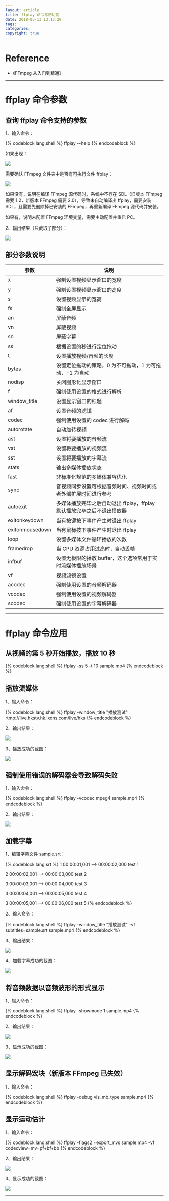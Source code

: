 ```yaml
---
layout: article
title: ffplay 命令常用功能
date: 2018-05-13 13:13:29
tags:
categories: 
copyright: true
---
```


# **Reference**

* 《FFmpeg 从入门到精通》

---

# **ffplay 命令参数**

## **查询 ffplay 命令支持的参数**

1、输入命令：

{% codeblock lang:shell %}
ffplay --help
{% endcodeblock %}

如果出现：

![](http://otkw6sse5.bkt.clouddn.com/ffplay-%E5%91%BD%E4%BB%A4%E5%B8%B8%E7%94%A8%E5%8A%9F%E8%83%BD1.png)

需要确认 FFmpeg 文件夹中是否有可执行文件 ffplay：

![](http://otkw6sse5.bkt.clouddn.com/ffplay-%E5%91%BD%E4%BB%A4%E5%B8%B8%E7%94%A8%E5%8A%9F%E8%83%BD2.png)

如果没有，说明在编译 FFmpeg 源代码时，系统中不存在 SDL（旧版本 FFmpeg 需要 1.2，新版本 FFmpeg 需要 2.0），导致未自动编译出 ffplay，需要安装 SDL，且需要先删除掉已安装的 FFmpeg，再重新编译 FFmpeg 源代码并安装。

如果有，说明未配置 FFmpeg 环境变量，需要主动配置并重启 PC。

2、输出结果（只截取了部分）：

![](http://otkw6sse5.bkt.clouddn.com/ffplay-%E5%91%BD%E4%BB%A4%E5%B8%B8%E7%94%A8%E5%8A%9F%E8%83%BD3.png)

## **部分参数说明**

参数|说明
--|--
x|强制设置视频显示窗口的宽度
y|强制设置视频显示窗口的高度
s|设置视频显示的宽高
fs|强制全屏显示
an|屏蔽音频
vn|屏蔽视频
sn|屏蔽字幕
ss|根据设置的秒进行定位拖动
t|设置播放视频/音频的长度
bytes|设置定位拖动的策略，0 为不可拖动，1 为可拖动，-1 为自动
nodisp|关闭图形化显示窗口
f|强制使用设置的格式进行解析
window_title|设置显示窗口的标题
af|设置音频的滤镜
codec|强制使用设置的 codec 进行解码
autorotate|自动旋转视频
ast|设置将要播放的音频流
vst|设置将要播放的视频流
sst|设置将要播放的字幕流
stats|输出多媒体播放状态
fast|非标准化规范的多媒体兼容优化
sync|音视频同步设置可根据音频时间、视频时间或者外部扩展时间进行参考
autoexit|多媒体播放完毕之后自动退出 ffplay，ffplay 默认播放完毕之后不退出播放器
exitonkeydown|当有按键按下事件产生时退出 ffplay
exitonmousedown|当有鼠标按下事件产生时退出 ffplay
loop|设置多媒体文件循环播放的次数
framedrop|当 CPU 资源占用过高时，自动丢帧
infbuf|设置无极限的播放 buffer，这个选项常用于实时流媒体播放场景
vf|视频滤镜设置
acodec|强制使用设置的音频解码器
vcodec|强制使用设置的视频解码器
scodec|强制使用设置的字幕解码器


---

# **ffplay 命令应用**

## **从视频的第 5 秒开始播放，播放 10 秒**

{% codeblock lang:shell %}
ffplay -ss 5 -t 10 sample.mp4
{% endcodeblock %}

## **播放流媒体**

1、输入命令：

{% codeblock lang:shell %}
ffplay -window_title "播放测试" rtmp://live.hkstv.hk.lxdns.com/live/hks
{% endcodeblock %}

2、输出结果：

![](http://otkw6sse5.bkt.clouddn.com/ffplay-%E5%91%BD%E4%BB%A4%E5%B8%B8%E7%94%A8%E5%8A%9F%E8%83%BD4.png)

3、播放成功的截图：

![](http://otkw6sse5.bkt.clouddn.com/ffplay-%E5%91%BD%E4%BB%A4%E5%B8%B8%E7%94%A8%E5%8A%9F%E8%83%BD5.png)

## **强制使用错误的解码器会导致解码失败**

1、输入命令：

{% codeblock lang:shell %}
ffplay -vcodec mpeg4 sample.mp4
{% endcodeblock %}

2、输出结果：

![](http://otkw6sse5.bkt.clouddn.com/ffplay-%E5%91%BD%E4%BB%A4%E5%B8%B8%E7%94%A8%E5%8A%9F%E8%83%BD6.png)

## **加载字幕**

1、编辑字幕文件 sample.srt：

{% codeblock lang:srt %}
1
00:00:01,001 --> 00:00:02,000
test 1

2
00:00:02,001 --> 00:00:03,000
test 2

3
00:00:03,001 --> 00:00:04,000
test 3

3
00:00:04,001 --> 00:00:05,000
test 4

3
00:00:05,001 --> 00:00:06,000
test 5
{% endcodeblock %}

2、输入命令：

{% codeblock lang:shell %}
ffplay -window_title "播放测试" -vf subtitles=sample.srt sample.mp4
{% endcodeblock %}

3、输出结果：

![](http://otkw6sse5.bkt.clouddn.com/ffplay-%E5%91%BD%E4%BB%A4%E5%B8%B8%E7%94%A8%E5%8A%9F%E8%83%BD7.png)

4、加载字幕成功的截图：

![](http://otkw6sse5.bkt.clouddn.com/ffplay-%E5%91%BD%E4%BB%A4%E5%B8%B8%E7%94%A8%E5%8A%9F%E8%83%BD8.png)

## **将音频数据以音频波形的形式显示**

1、输入命令：

{% codeblock lang:shell %}
ffplay -showmode 1 sample.mp4
{% endcodeblock %}

2、输出结果：

![](http://otkw6sse5.bkt.clouddn.com/ffplay-%E5%91%BD%E4%BB%A4%E5%B8%B8%E7%94%A8%E5%8A%9F%E8%83%BD9.png)

3、显示成功的截图：

![](http://otkw6sse5.bkt.clouddn.com/ffplay-%E5%91%BD%E4%BB%A4%E5%B8%B8%E7%94%A8%E5%8A%9F%E8%83%BD10.png)

## **显示解码宏块（新版本 FFmpeg 已失效）**

1、输入命令：

{% codeblock lang:shell %}
ffplay -debug vis_mb_type sample.mp4
{% endcodeblock %}

## **显示运动估计**

1、输入命令：

{% codeblock lang:shell %}
ffplay -flags2 +export_mvs sample.mp4 -vf codecview=mv=pf+bf+bb
{% endcodeblock %}

2、输出结果：

![](http://otkw6sse5.bkt.clouddn.com/ffplay-%E5%91%BD%E4%BB%A4%E5%B8%B8%E7%94%A8%E5%8A%9F%E8%83%BD11.png)

3、显示成功的截图：

![](http://otkw6sse5.bkt.clouddn.com/ffplay-%E5%91%BD%E4%BB%A4%E5%B8%B8%E7%94%A8%E5%8A%9F%E8%83%BD12.png)

---